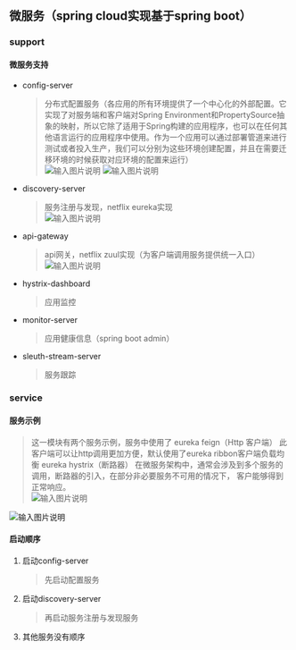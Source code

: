 ## 微服务（spring cloud实现基于spring boot）
### support
#### 微服务支持
* config-server  

    > 分布式配置服务（各应用的所有环境提供了一个中心化的外部配置。它实现了对服务端和客户端对Spring Environment和PropertySource抽象的映射，所以它除了适用于Spring构建的应用程序，也可以在任何其他语言运行的应用程序中使用。作为一个应用可以通过部署管道来进行测试或者投入生产，我们可以分别为这些环境创建配置，并且在需要迁移环境的时候获取对应环境的配置来运行）  
    ![输入图片说明](http://git.oschina.net/uploads/images/2017/0119/170644_c07b7897_489925.png "在这里输入图片标题")
    ![输入图片说明](http://git.oschina.net/uploads/images/2017/0114/013548_42cfa443_489925.jpeg "配置服务器")
    
* discovery-server  

    > 服务注册与发现，netflix eureka实现  
    ![输入图片说明](http://git.oschina.net/uploads/images/2017/0114/013731_aaaad60d_489925.jpeg "在这里输入图片标题")
* api-gateway  

    > api网关，netflix zuul实现（为客户端调用服务提供统一入口）  
    ![输入图片说明](http://git.oschina.net/uploads/images/2017/0114/013806_2ed9c7ed_489925.jpeg "在这里输入图片标题")  
    
* hystrix-dashboard
    > 应用监控  
    
* monitor-server
    > 应用健康信息（spring boot admin）  
* sleuth-stream-server
    > 服务跟踪  
    
### service  

#### 服务示例  
   > 这一模块有两个服务示例，服务中使用了
   >     eureka feign（Http 客户端）
   >         此客户端可以让http调用更加方便，默认使用了eureka ribbon客户端负载均衡 
   >     eureka hystrix（断路器）
   >         在微服务架构中，通常会涉及到多个服务的调用，断路器的引入，在部分非必要服务不可用的情况下，
   >        客户能够得到正常响应。            
   ![输入图片说明](http://git.oschina.net/uploads/images/2017/0119/172825_2db1a02e_489925.jpeg "在这里输入图片标题")
            
   ![输入图片说明](http://git.oschina.net/uploads/images/2017/0119/172505_5b413b99_489925.jpeg "在这里输入图片标题")
            
#### 启动顺序
1. 启动config-server  

    > 先启动配置服务
2. 启动discovery-server  

    > 再启动服务注册与发现服务

3. 其他服务没有顺序